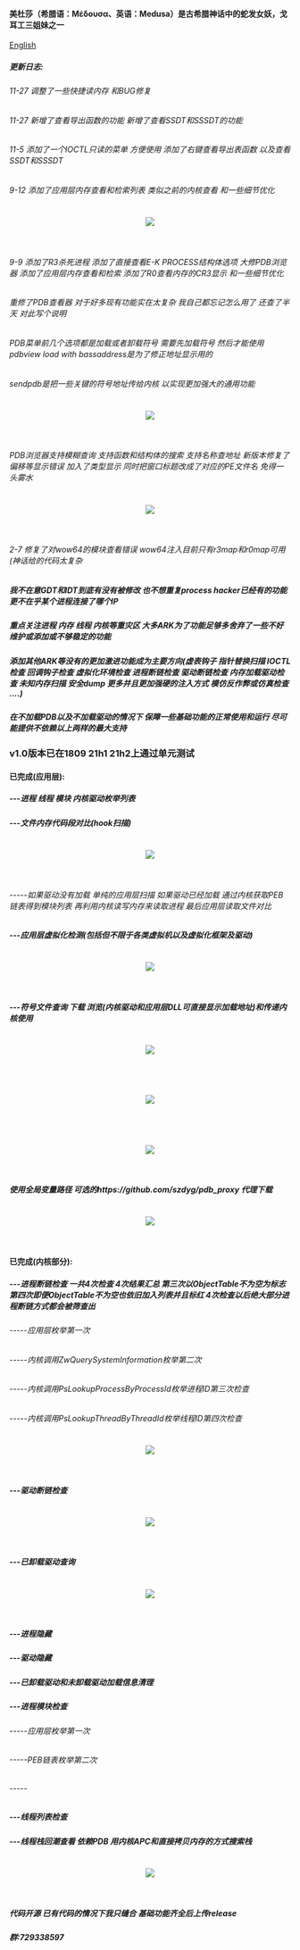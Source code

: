 #### 美杜莎（希腊语：Μέδουσα、英语：Medusa）是古希腊神话中的蛇发女妖，戈耳工三姐妹之一

[English](https://github.com/DragonQuestHero/Medusa/blob/master/Readme-en.md)

##### 更新日志:

###### 11-27 调整了一些快捷读内存 和BUG修复

###### 11-27 新增了查看导出函数的功能 新增了查看SSDT和SSSDT的功能

###### 11-5 添加了一个IOCTL只读的菜单 方便使用 添加了右键查看导出表函数 以及查看SSDT和SSSDT

###### 9-12 添加了应用层内存查看和检索列表 类似之前的内核查看 和一些细节优化

<h1 align="center">
	<img src="IMG/2024-9-12/1.png" >
	<br>
	<br>
</h1>

###### 9-9 添加了R3杀死进程 添加了直接查看E-K PROCESS结构体选项 大修PDB浏览器 添加了应用层内存查看和检索 添加了R0查看内存的CR3显示 和一些细节优化

###### 重修了PDB查看器 对于好多现有功能实在太复杂 我自己都忘记怎么用了 还查了半天 对此写个说明

###### PDB菜单前几个选项都是加载或者卸载符号 需要先加载符号 然后才能使用pdbview load with bassaddress是为了修正地址显示用的

###### sendpdb是把一些关键的符号地址传给内核 以实现更加强大的通用功能

<h1 align="center">
	<img src="IMG/2024-9-9/1.png" >
	<br>
	<br>
</h1>

###### PDB浏览器支持模糊查询 支持函数和结构体的搜索 支持名称查地址 新版本修复了偏移等显示错误 加入了类型显示 同时把窗口标题改成了对应的PE文件名 免得一头雾水

<h1 align="center">
	<img src="IMG/2024-9-9/2.png" >
	<br>
	<br>
</h1>

###### 2-7 修复了对wow64的模块查看错误 wow64注入目前只有r3map和r0map可用(神话给的代码太复杂



##### 我不在意GDT和IDT到底有没有被修改 也不想重复process hacker已经有的功能 更不在乎某个进程连接了哪个IP

##### 重点关注进程 内存 线程 内核等重灾区 大多ARK为了功能足够多舍弃了一些不好维护或添加或不够稳定的功能 

##### 添加其他ARK等没有的更加激进功能成为主要方向(虚表钩子 指针替换扫描 IOCTL检查 回调钩子检查 虚拟化环境检查 进程断链检查 驱动断链检查 内存加载驱动检查 未知内存扫描 安全dump 更多并且更加强硬的注入方式 模仿反作弊或仿真检查 ....)

##### 在不加载PDB以及不加载驱动的情况下 保障一些基础功能的正常使用和运行 尽可能提供不依赖以上两样的最大支持

### v1.0版本已在1809 21h1 21h2上通过单元测试

#### 已完成(应用层):

##### ---进程 线程 模块 内核驱动枚举列表

##### ---文件内存代码段对比(hook扫描)

<h1 align="center">
	<img src="IMG/10.png" >
	<br>
	<br>
</h1>

###### -----如果驱动没有加载 单纯的应用层扫描 如果驱动已经加载 通过内核获取PEB链表得到模块列表 再利用内核读写内存来读取进程 最后应用层读取文件对比

##### ---应用层虚拟化检测(包括但不限于各类虚拟机以及虚拟化框架及驱动)

<h1 align="center">
	<img src="IMG/1.png" >
	<br>
	<br>
</h1>

##### ---符号文件查询 下载 浏览(内核驱动和应用层DLL可直接显示加载地址)和传递内核使用

<h1 align="center">
	<img src="IMG/4.png" >
	<br>
	<br>
</h1>

<h1 align="center">
	<img src="IMG/6.png" >
	<br>
	<br>
</h1>

<h1 align="center">
	<img src="IMG/5.png" >
	<br>
	<br>
</h1>

##### 使用全局变量路径 可选的https://github.com/szdyg/pdb_proxy 代理下载

<h1 align="center">
	<img src="IMG/7.png" >
	<br>
	<br>
</h1>

#### 已完成(内核部分):

##### ---进程断链检查 一共4次检查 4次结果汇总 第三次以ObjectTable不为空为标志 第四次即便ObjectTable不为空也依旧加入列表并且标红 4次检查以后绝大部分进程断链方式都会被筛查出

###### -----应用层枚举第一次

###### -----内核调用ZwQuerySystemInformation枚举第二次

###### -----内核调用PsLookupProcessByProcessId枚举进程ID第三次检查

###### -----内核调用PsLookupThreadByThreadId枚举线程ID第四次检查

<h1 align="center">
	<img src="IMG/2.png" >
	<br>
	<br>
</h1>


##### ---驱动断链检查

<h1 align="center">
	<img src="IMG/3.png" >
	<br>
	<br>
</h1>

##### ---已卸载驱动查询

<h1 align="center">
	<img src="IMG/8.png" >
	<br>
	<br>
</h1>

##### ---进程隐藏

##### ---驱动隐藏

##### ---已卸载驱动和未卸载驱动加载信息清理

##### ---进程模块检查

###### -----应用层枚举第一次

###### -----PEB链表枚举第二次

###### -----

##### ---线程列表检查

##### ---线程栈回潮查看 依赖PDB 用内核APC和直接拷贝内存的方式搜索栈

<h1 align="center">
	<img src="IMG/9.png" >
	<br>
	<br>
</h1>


##### 代码开源 已有代码的情况下我只缝合 基础功能齐全后上传release

##### 群:729338597